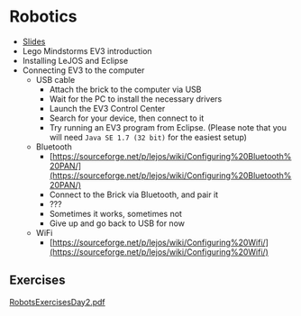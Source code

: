 # Robotics

- [Slides](RobotSlides-Day2.pdf)
- Lego Mindstorms EV3 introduction
- Installing LeJOS and Eclipse
- Connecting EV3 to the computer
  - USB cable
    - Attach the brick to the computer via USB
    - Wait for the PC to install the necessary drivers
    - Launch the EV3 Control Center
    - Search for your device, then connect to it
    - Try running an EV3 program from Eclipse. (Please note that you will need `Java SE 1.7 (32 bit)` for the easiest setup)
  - Bluetooth
    - [https://sourceforge.net/p/lejos/wiki/Configuring%20Bluetooth%20PAN/](https://sourceforge.net/p/lejos/wiki/Configuring%20Bluetooth%20PAN/)
    - Connect to the Brick via Bluetooth, and pair it
    - ???
    - Sometimes it works, sometimes not
    - Give up and go back to USB for now
  - WiFi
    - [https://sourceforge.net/p/lejos/wiki/Configuring%20Wifi/](https://sourceforge.net/p/lejos/wiki/Configuring%20Wifi/)

## Exercises

[RobotsExercisesDay2.pdf](RobotsExercisesDay2.pdf)
